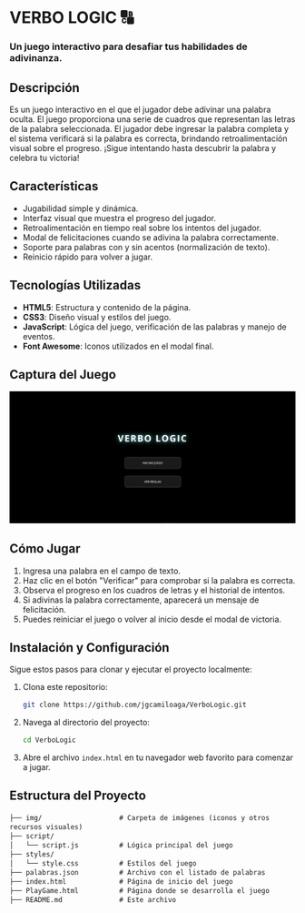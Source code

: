 # **VERBO LOGIC** 🔠

### Un juego interactivo para desafiar tus habilidades de adivinanza.

## **Descripción**

Es un juego interactivo en el que el jugador debe adivinar una palabra oculta. El juego proporciona una serie de cuadros que representan las letras de la palabra seleccionada. El jugador debe ingresar la palabra completa y el sistema verificará si la palabra es correcta, brindando retroalimentación visual sobre el progreso. ¡Sigue intentando hasta descubrir la palabra y celebra tu victoria!

## **Características**

- Jugabilidad simple y dinámica.
- Interfaz visual que muestra el progreso del jugador.
- Retroalimentación en tiempo real sobre los intentos del jugador.
- Modal de felicitaciones cuando se adivina la palabra correctamente.
- Soporte para palabras con y sin acentos (normalización de texto).
- Reinicio rápido para volver a jugar.

## **Tecnologías Utilizadas**

- **HTML5**: Estructura y contenido de la página.
- **CSS3**: Diseño visual y estilos del juego.
- **JavaScript**: Lógica del juego, verificación de las palabras y manejo de eventos.
- **Font Awesome**: Iconos utilizados en el modal final.

## **Captura del Juego**

![Logo](https://raw.githubusercontent.com/jgcamiloaga/VerboLogic/refs/heads/main/img/foto_github.png)

## **Cómo Jugar**

1. Ingresa una palabra en el campo de texto.
2. Haz clic en el botón "Verificar" para comprobar si la palabra es correcta.
3. Observa el progreso en los cuadros de letras y el historial de intentos.
4. Si adivinas la palabra correctamente, aparecerá un mensaje de felicitación.
5. Puedes reiniciar el juego o volver al inicio desde el modal de victoria.

## **Instalación y Configuración**

Sigue estos pasos para clonar y ejecutar el proyecto localmente:

1. Clona este repositorio:
    ```bash
    git clone https://github.com/jgcamiloaga/VerboLogic.git
    ```
2. Navega al directorio del proyecto:
    ```bash
    cd VerboLogic
    ```
3. Abre el archivo `index.html` en tu navegador web favorito para comenzar a jugar.

## **Estructura del Proyecto**

```plaintext
├── img/                   # Carpeta de imágenes (iconos y otros recursos visuales)
├── script/
│   └── script.js          # Lógica principal del juego
├── styles/
│   └── style.css          # Estilos del juego
├── palabras.json          # Archivo con el listado de palabras
├── index.html             # Página de inicio del juego
├── PlayGame.html          # Página donde se desarrolla el juego
├── README.md              # Este archivo
